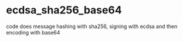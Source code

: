 # ecdsa_sha256_base64
code does message hashing with sha256, signing with ecdsa and then encoding with base64
